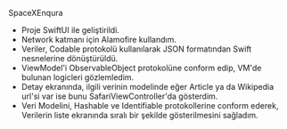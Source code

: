 SpaceXEnqura 


- Proje SwiftUI ile geliştirildi.
- Network katmanı için Alamofire kullandım.
- Veriler, Codable protokolü kullanılarak JSON formatından Swift nesnelerine dönüştürüldü.
- ViewModel'i ObservableObject protokolüne conform edip, VM'de bulunan logicleri gözlemledim.
- Detay ekranında, ilgili verinin modelinde eğer Article ya da Wikipedia url'si var ise bunu SafariViewController'da gösterdim.
- Veri Modelini, Hashable ve Identifiable protokollerine conform ederek, Verilerin liste ekranında sıralı bir şekilde gösterilmesini sağladım.
